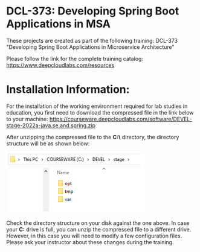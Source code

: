 # DCL-373: Developing Spring Boot Applications in MSA

These projects are created as part of the following training: DCL-373 "Developing Spring Boot Applications in Microservice Architecture"

Please follow the link for the complete training catalog: https://www.deepcloudlabs.com/resources

Installation Information:
========================================
For the installation of the working environment required for lab studies in education, you first need to download the compressed file in the link below to your machine:
https://courseware.deepcloudlabs.com/software/DEVEL-stage-2022a-java.se.and.spring.zip

After unzipping the compressed file to the **C:\\** directory, the directory structure will be as shown below:

![Installation folder](DEVEL-stage.png?raw=true "C: drive after decompress DEVEL-stage-2022a-java.se.and.spring.zip")

Check the directory structure on your disk against the one above. In case your **C:** drive is full, you can unzip the compressed file to a different drive. However, in this case you will need to modify a few configuration files. Please ask your instructor about these changes during the training. 

